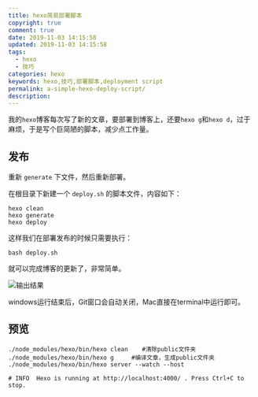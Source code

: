 ```yaml
---
title: hexo简易部署脚本
copyright: true
comment: true
date: 2019-11-03 14:15:58
updated: 2019-11-03 14:15:58
tags:
  - hexo
  - 技巧
categories: hexo
keywords: hexo,技巧,部署脚本,deployment script
permalink: a-simple-hexo-deploy-script/
description:
---
```


我的`hexo`博客每次写了新的文章，要部署到博客上，还要`hexo g`和`hexo d`，过于麻烦，于是写个巨简陋的脚本，减少点工作量。

<!-- more -->
## 发布

重新 `generate` 下文件，然后重新部署。

在根目录下新建一个 `deploy.sh` 的脚本文件，内容如下：

```shell
hexo clean
hexo generate
hexo deploy
```

这样我们在部署发布的时候只需要执行：

```shell
bash deploy.sh
```

就可以完成博客的更新了，非常简单。

![输出结果](https://cdn.zyha.cn/blog/20220721224915.png?x-oss-process=style/blog)

windows运行结束后，Git窗口会自动关闭，Mac直接在terminal中运行即可。

## 预览

```shell
./node_modules/hexo/bin/hexo clean    #清除public文件夹
./node_modules/hexo/bin/hexo g     #编译文章，生成public文件夹
./node_modules/hexo/bin/hexo server --watch --host

# INFO  Hexo is running at http://localhost:4000/ . Press Ctrl+C to stop.
```
